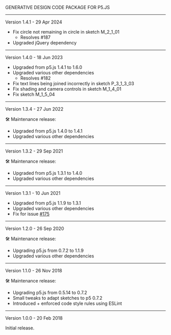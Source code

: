 GENERATIVE DESIGN CODE PACKAGE FOR P5.JS

----------------------------------------------------------------
Version 1.4.1 - 29 Apr 2024

* Fix circle not remaining in circle in sketch M_2_1_01
  * Resolves #187
* Upgraded jQuery dependency


----------------------------------------------------------------
Version 1.4.0 - 18 Jun 2023

* Upgraded from p5.js 1.4.1 to 1.6.0
* Upgraded various other dependencies
  * Resolves #182
* Fix text lines being joined incorrectly in sketch P_3_1_3_03
* Fix shading and camera controls in sketch M_1_4_01
* Fix sketch M_1_5_04


----------------------------------------------------------------
Version 1.3.4 - 27 Jun 2022

🛠 Maintenance release:

* Upgraded from p5.js 1.4.0 to 1.4.1
* Upgraded various other dependencies


----------------------------------------------------------------
Version 1.3.2 - 29 Sep 2021

🛠 Maintenance release:

* Upgraded from p5.js 1.3.1 to 1.4.0
* Upgraded various other dependencies


----------------------------------------------------------------
Version 1.3.1 - 10 Jun 2021

* Upgraded from p5.js 1.1.9 to 1.3.1
* Upgraded various other dependencies
* Fix for issue [#175](https://github.com/generative-design/Code-Package-p5.js/issues/175)


----------------------------------------------------------------
Version 1.2.0 - 26 Sep 2020

🛠 Maintenance release:

* Upgrading p5.js from 0.7.2 to 1.1.9
* Upgraded various other dependencies


----------------------------------------------------------------
Version 1.1.0 - 26 Nov 2018

🛠 Maintenance release:

* Upgrading p5.js from 0.5.14 to 0.7.2
* Small tweaks to adapt sketches to p5 0.7.2
* Introduced + enforced code style rules using ESLint


----------------------------------------------------------------
Version 1.0.0 - 20 Feb 2018

Initial release.
